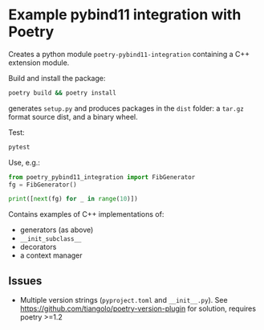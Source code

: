 # Example pybind11 integration with Poetry

Creates a python module `poetry-pybind11-integration` containing a C++ extension module.

Build and install the package:

```sh
poetry build && poetry install
```

generates `setup.py` and produces packages in the `dist` folder: a `tar.gz` format source dist, and a binary wheel.

Test:

```sh
pytest
```

Use, e.g.:

```py
from poetry_pybind11_integration import FibGenerator
fg = FibGenerator()

print([next(fg) for _ in range(10)])
```

Contains examples of C++ implementations of:
- generators (as above)
- `__init_subclass__`
- decorators
- a context manager

## Issues

- Multiple version strings (`pyproject.toml` and `__init__.py`). See https://github.com/tiangolo/poetry-version-plugin for solution, requires poetry >=1.2


